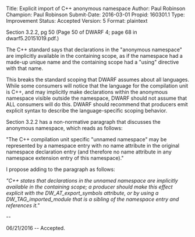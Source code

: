Title:       Explicit import of C++ anonymous namespace
Author:      Paul Robinson
Champion:    Paul Robinson
Submit-Date: 2016-03-01
Propid:      160301.1
Type:        Improvement
Status:      Accepted
Version:     5
Format:      plaintext

Section 3.2.2, pg 50
(Page 50 of DWARF 4; page 68 in dwarf5.20151019.pdf.)

The C++ standard says that declarations in the "anonymous
namespace" are implicitly available in the containing scope,
as if the namespace had a made-up unique name and the containing
scope had a "using" directive with that name.

This breaks the standard scoping that DWARF assumes about all
languages. While some consumers will notice that the language
for the compilation unit is C++, and may implicitly make
declarations within the anonymous namespace visible outside
the namespace, DWARF should not assume that ALL consumers will
do this.  DWARF should recommend that producers emit explicit
syntax to describe the language-specific scoping behavior.

Section 3.2.2 has a non-normative paragraph that discusses
the anonymous namespace, which reads as follows:

"The C++ compilation unit specific "unnamed namespace" may be
represented by a namespace entry with no name attribute in the
original namespace declaration entry (and therefore no name
attribute in any namespace extension entry of this namespace)."

I propose adding to the paragraph as follows:

*"C++ states that declarations in the unnamed namespace are
implicitly available in the containing scope; a producer
should make this effect explicit with the DW_AT_export_symbols
attribute, or by using a DW_TAG_imported_module that is a
sibling of the namespace entry and references it."*

--

06/21/2016 -- Accepted.  
